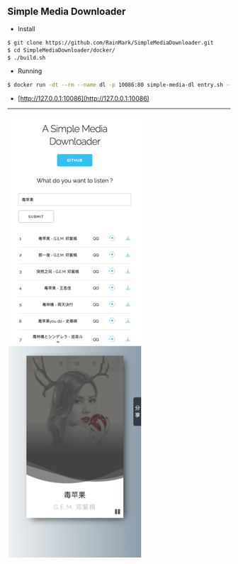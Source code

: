 ## Simple Media Downloader

- Install

```bash
$ git clone https://github.com/RainMark/SimpleMediaDownloader.git
$ cd SimpleMediaDownloader/docker/
$ ./build.sh
```

- Running

```bash
$ docker run -dt --rm --name dl -p 10086:80 simple-media-dl entry.sh --server localhost
```

- [http://127.0.0.1:10086](http://127.0.0.1:10086)

---

<div style="float:left;border:solid 1px 000;margin:2px;">
    <img src="https://github.com/RainMark/SimpleMediaDownloader/raw/master/pic/index.png"  width="300">
</div>

<div style="float:left;border:solid 1px 000;margin:2px;">
    <img src="https://github.com/RainMark/SimpleMediaDownloader/raw/master/pic/subpage.png" width="300">
</div>

